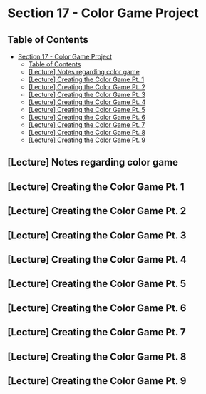 # Section 17 - Color Game Project

## Table of Contents

- [Section 17 - Color Game Project](#section-17---color-game-project)
  - [Table of Contents](#table-of-contents)
  - [[Lecture] Notes regarding color game](#lecture-notes-regarding-color-game)
  - [[Lecture] Creating the Color Game Pt. 1](#lecture-creating-the-color-game-pt-1)
  - [[Lecture] Creating the Color Game Pt. 2](#lecture-creating-the-color-game-pt-2)
  - [[Lecture] Creating the Color Game Pt. 3](#lecture-creating-the-color-game-pt-3)
  - [[Lecture] Creating the Color Game Pt. 4](#lecture-creating-the-color-game-pt-4)
  - [[Lecture] Creating the Color Game Pt. 5](#lecture-creating-the-color-game-pt-5)
  - [[Lecture] Creating the Color Game Pt. 6](#lecture-creating-the-color-game-pt-6)
  - [[Lecture] Creating the Color Game Pt. 7](#lecture-creating-the-color-game-pt-7)
  - [[Lecture] Creating the Color Game Pt. 8](#lecture-creating-the-color-game-pt-8)
  - [[Lecture] Creating the Color Game Pt. 9](#lecture-creating-the-color-game-pt-9)

## [Lecture] Notes regarding color game
## [Lecture] Creating the Color Game Pt. 1
## [Lecture] Creating the Color Game Pt. 2
## [Lecture] Creating the Color Game Pt. 3
## [Lecture] Creating the Color Game Pt. 4
## [Lecture] Creating the Color Game Pt. 5
## [Lecture] Creating the Color Game Pt. 6
## [Lecture] Creating the Color Game Pt. 7
## [Lecture] Creating the Color Game Pt. 8
## [Lecture] Creating the Color Game Pt. 9